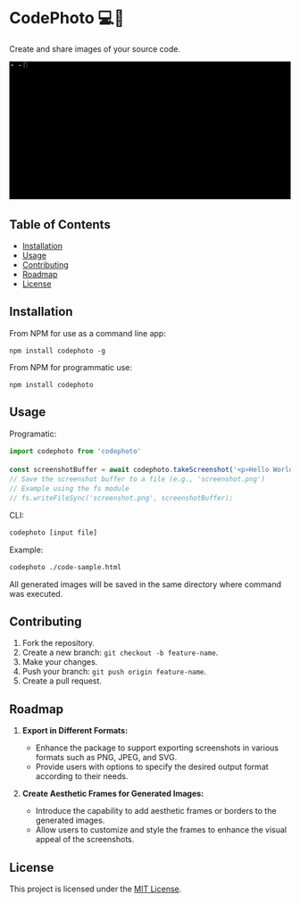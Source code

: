 <h1>CodePhoto 💻📸</h1>

Create and share images of your source code.

![](https://github.com/AngelRodRo/codephoto/blob/main/demo.gif)


## Table of Contents
- [Installation](#installation)
- [Usage](#usage)
- [Contributing](#contributing)
- [Roadmap](#roadmap)
- [License](#license)

## Installation
From NPM for use as a command line app:

    npm install codephoto -g

From NPM for programmatic use:

    npm install codephoto

## Usage

Programatic:

```typescript
import codephoto from 'codephoto'

const screenshotBuffer = await codephoto.takeScreenshot('<p>Hello World!</p>', 'html')
// Save the screenshot buffer to a file (e.g., 'screenshot.png')
// Example using the fs module
// fs.writeFileSync('screenshot.png', screenshotBuffer);
```
CLI:

```bash
codephoto [input file]
```
Example:

```bash
codephoto ./code-sample.html
```
All generated images will be saved in the same directory where command was executed.

## Contributing
1. Fork the repository.
2. Create a new branch: `git checkout -b feature-name`.
3. Make your changes.
4. Push your branch: `git push origin feature-name`.
5. Create a pull request.

## Roadmap

1. **Export in Different Formats:**
   - Enhance the package to support exporting screenshots in various formats such as PNG, JPEG, and SVG.
   - Provide users with options to specify the desired output format according to their needs.

2. **Create Aesthetic Frames for Generated Images:**
   - Introduce the capability to add aesthetic frames or borders to the generated images.
   - Allow users to customize and style the frames to enhance the visual appeal of the screenshots.

## License
This project is licensed under the [MIT License](https://opensource.org/license/mit/).
